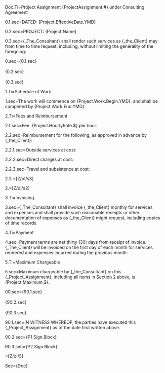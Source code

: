 Doc.Ti=Project Assignment {ProjectAssignment.#} under Consulting Agreement

0.1.sec=DATED: {Project.EffectiveDate.YMD}

0.2.sec=PROJECT: {Project.Name}

0.3.sec={_The_Consultant} shall render such services as {_the_Client} may from time to time request, including, without limiting the generality of the foregoing:

0.sec={0.1.sec}<br><br>{0.2.sec}<br><br>{0.3.sec}

1.Ti=Schedule of Work

1.sec=The work will commence on {Project.Work.Begin.YMD}, and shall be completed by {Project.Work.End.YMD}.

2.Ti=Fees and Reimbursement

2.1.sec=Fee: {Project.HourlyRate.$} per hour. 

2.2.sec=Reimbursement for the following, as approved in advance by {_the_Client}:

2.2.1.sec=Outside services at cost:

2.2.2.sec=Direct charges at cost:

2.2.3.sec=Travel and subsistence at cost:

2.2.=[Z/ol/s3]

2.=[Z/ol/s2]

3.Ti=Invoicing

3.sec={_The_Consultant} shall invoice {_the_Client} monthly for services and expenses and shall provide such reasonable receipts or other documentation of expenses as {_the_Client} might request, including copies of time records.

4.Ti=Payment 

4.sec=Payment terms are net thirty (30) days from receipt of invoice.  {_The_Client} will be invoiced on the first day of each month for services rendered and expenses incurred during the previous month.

5.Ti=Maximum Chargeable

5.sec=Maximum chargeable by {_the_Consultant} on this {_Project_Assignment}, including all items in Section 2 above, is {Project.Maximum.$}.

00.sec={90.1.sec}<br><br>{90.2.sec}<br><br>{90.3.sec}

90.1.sec=IN WITNESS WHEREOF, the parties have executed this {_Project_Assignment} as of the date first written above.

90.2.sec={P1.Sign.Block}

90.3.sec={P2.Sign.Block}

=[Z/ol/5]

Sec={Doc}